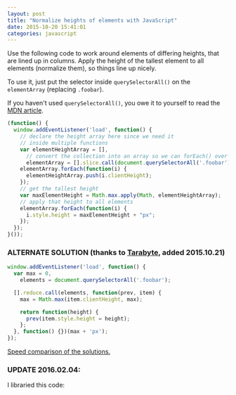 ```yaml
---
layout: post
title: "Normalize heights of elements with JavaScript"
date: 2015-10-20 15:41:01
categories: javascript
---
```


Use the following code to work around elements of differing heights, that are lined up in columns. Apply the height of the tallest element to all elements (normalize them), so things line up nicely.

To use it, just put the selector inside `querySelectorAll()` on the `elementArray` (replacing `.foobar`).

If you haven't used `querySelectorAll()`, you owe it to yourself to read the [MDN article](https://developer.mozilla.org/en-US/docs/Web/API/Document/querySelectorAll).

```javascript
(function() {
  window.addEventListener('load', function() {
    // declare the height array here since we need it
    // inside multiple functions
    var elementHeightArray = [],
      // convert the collection into an array so we can forEach() over it
      elementArray = [].slice.call(document.querySelectorAll('.foobar'));
    elementArray.forEach(function(i) {
      elementHeightArray.push(i.clientHeight);
    });
    // get the tallest height
    var maxElementHeight = Math.max.apply(Math, elementHeightArray);
    // apply that height to all elements
    elementArray.forEach(function(i) {
      i.style.height = maxElementHeight + "px";
    });
  });
}());
```

### ALTERNATE SOLUTION (thanks to [Tarabyte](https://github.com/Tarabyte), added 2015.10.21)

```javascript
window.addEventListener('load', function() {
  var max = 0,
    elements = document.querySelectorAll('.foobar');

  [].reduce.call(elements, function(prev, item) {
    max = Math.max(item.clientHeight, max);

    return function(height) {
      prev(item.style.height = height);
    };
  }, function() {})(max + 'px');
});
```

[Speed comparison of the solutions.](https://jsperf.com/compare-height-normalizing-solutions)

### UPDATE 2016.02.04:

I libraried this code:

<script src="https://gist-it.appspot.com/https://raw.githubusercontent.com/ryanpcmcquen/normalizeHeights.js/master/normalizeHeights.js"></script>


